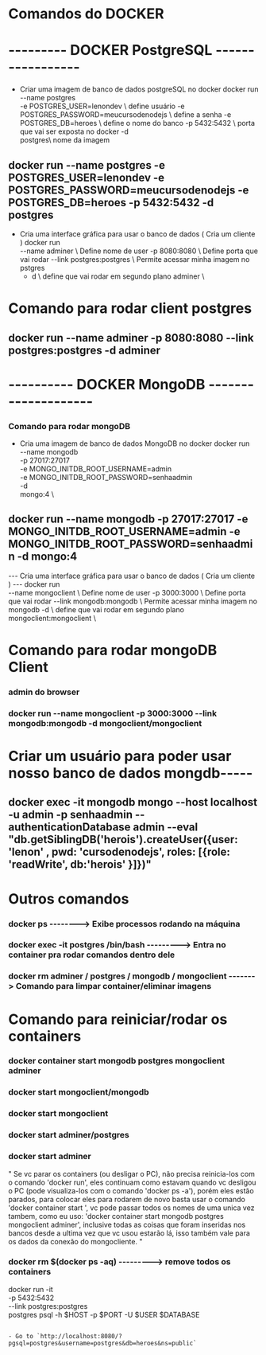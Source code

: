 # Comandos do DOCKER
# ---------       DOCKER PostgreSQL     -----------------

*  Criar uma imagem de banco de dados postgreSQL no docker
docker run \
    --name postgres \
    -e POSTGRES_USER=lenondev \ define usuário
    -e POSTGRES_PASSWORD=meucursodenodejs \ define a senha
    -e POSTGRES_DB=heroes \ define o nome do banco
    -p 5432:5432 \ porta que vai ser exposta no docker
    -d \
    postgres\ nome da imagem

## docker run --name postgres -e POSTGRES_USER=lenondev -e POSTGRES_PASSWORD=meucursodenodejs -e POSTGRES_DB=heroes -p 5432:5432 -d postgres

*  Cria uma interface gráfica para usar o banco de dados ( Cria um cliente )
docker run \
    --name adminer \ Define nome de user
    -p 8080:8080 \ Define porta que vai rodar
    --link postgres:postgres \ Permite acessar minha imagem no pstgres
    - d \ define que vai rodar em segundo plano
    adminer \ 

# Comando para rodar client postgres
## docker run --name adminer -p 8080:8080 --link postgres:postgres -d adminer







# ----------            DOCKER MongoDB       --------------------
### Comando para rodar mongoDB
*  Cria uma imagem de banco de dados MongoDB no docker
 docker run \
    --name mongodb \
    -p 27017:27017 \
    -e MONGO_INITDB_ROOT_USERNAME=admin \
    -e MONGO_INITDB_ROOT_PASSWORD=senhaadmin \
    -d \
    mongo:4 \

## docker run --name mongodb -p 27017:27017 -e MONGO_INITDB_ROOT_USERNAME=admin -e MONGO_INITDB_ROOT_PASSWORD=senhaadmin -d mongo:4

--- Cria uma interface gráfica para usar o banco de dados ( Cria um cliente ) ---
docker run \
    --name mongoclient \ Define nome de user
    -p 3000:3000 \ Define porta que vai rodar
    --link mongodb:mongodb \ Permite acessar minha imagem no mongodb
    -d \ define que vai rodar em segundo plano
    mongoclient:mongoclient \ 

# Comando para rodar mongoDB Client
### admin do browser
### docker run --name mongoclient -p 3000:3000 --link mongodb:mongodb -d mongoclient/mongoclient



# Criar um usuário para poder usar nosso banco de dados mongdb-----

## docker exec -it mongodb mongo --host localhost -u admin -p senhaadmin --authenticationDatabase admin --eval "db.getSiblingDB('herois').createUser({user: 'lenon' , pwd: 'cursodenodejs', roles: [{role: 'readWrite', db:'herois' }]})"



# Outros comandos

### docker ps --------> Exibe processos rodando na máquina

### docker exec -it postgres /bin/bash ---------> Entra no container pra rodar comandos dentro dele

### docker rm adminer / postgres / mongodb / mongoclient  ------->  Comando para limpar container/eliminar imagens


# Comando para reiniciar/rodar os containers
### docker container start mongodb postgres mongoclient adminer
### docker start mongoclient/mongodb
### docker start mongoclient
### docker start adminer/postgres
### docker start adminer

" Se vc parar os containers (ou desligar o PC), não precisa reinicia-los com o comando 'docker run', eles continuam como estavam quando vc desligou o PC (pode visualiza-los com o comando 'docker ps -a'), porém eles estão parados, para colocar eles para rodarem de novo basta usar o comando 'docker container start ', vc pode passar todos os nomes de uma unica vez tambem, como eu uso: 'docker container start mongodb postgres mongoclient adminer', inclusive todas as coisas que foram inseridas nos bancos desde a ultima vez que vc usou estarão lá, isso também vale para os dados da conexão do mongocliente. "


### docker rm $(docker ps -aq)      ---------> remove todos os containers



docker run -it \
 -p 5432:5432 \
 --link postgres:postgres \
 postgres psql -h $HOST -p $PORT -U $USER $DATABASE

```

- Go to `http://localhost:8080/?pgsql=postgres&username=postgres&db=heroes&ns=public`